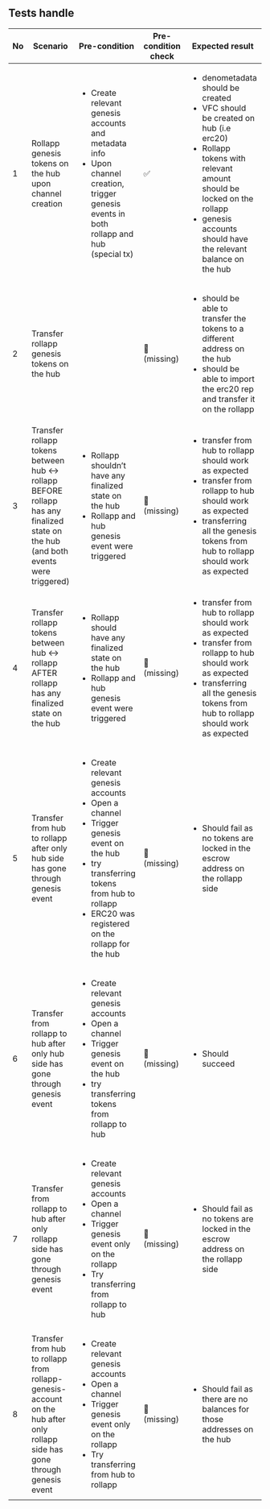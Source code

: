 ## Tests handle

| No | Scenario | Pre-condition | Pre-condition check | Expected result | Expected result check | Covered By |
|----|----------|---------------|---------------------|-----------------|-----------------------|------------|
| 1  | Rollapp genesis tokens on the hub upon channel creation | <ul> <li> Create relevant genesis accounts and metadata info </li> <li> Upon channel creation, trigger genesis events in both rollapp and hub (special tx)  </li> </ul> |  ✅ | <ul> <li> denometadata should be created </li> <li> VFC should be created on hub (i.e erc20) </li> <li> Rollapp tokens with relevant amount should be locked on the rollapp </li> <li> genesis accounts should have the relevant balance on the hub </li> </ul> | ✅ | [TestRollappGenesisEvent_EVM](../tests/rollapp_genesis_event_test.go#24) |
| 2  | Transfer rollapp genesis tokens on the hub  | |🛑 <br> (missing) | <ul> <li> should be able to transfer the tokens to a different address on the hub </li> <li> should be able to import the erc20 rep and transfer it on the rollapp </li> </ul> | 🛑 <br> (missing) | TODO |
| 3  | Transfer rollapp tokens between hub ↔ rollapp  BEFORE rollapp has any finalized state on the hub (and both events were triggered)  | <ul> <li> Rollapp shouldn’t have any finalized state on the hub </li> <li> Rollapp and hub genesis event were triggered  </li> </ul> |🛑 <br> (missing) | <ul> <li> transfer from hub to rollapp should work as expected </li> <li> transfer from rollapp to hub should work as expected </li> <li> transferring all the genesis tokens from hub to rollapp should work as expected </li> </ul> | 🛑 <br> (missing) | TODO |
| 4  | Transfer rollapp tokens between hub ↔ rollapp  AFTER rollapp has any finalized state on the hub  | <ul> <li> Rollapp should have any finalized state on the hub </li> <li> Rollapp and hub genesis event were triggered </li> </ul> |🛑 <br> (missing) | <ul> <li> transfer from hub to rollapp should work as expected </li> <li> transfer from rollapp to hub should work as expected </li> <li> transferring all the genesis tokens from hub to rollapp should work as expected </li> </ul> | 🛑 <br> (missing) | TODO |
| 5  | Transfer from hub to rollapp after only hub side has gone through genesis event  | <ul> <li> Create relevant genesis accounts </li> <li> Open a channel </li> <li> Trigger genesis event on the hub </li> <li> try transferring tokens from hub to rollapp </li> <li> ERC20 was registered on the rollapp for the hub </li> </ul> |🛑 <br> (missing) | <ul> <li>  Should fail as no tokens are locked in the escrow address on the rollapp side </li> </ul> | 🛑 <br> (missing) | TODO |
| 6  | Transfer from rollapp to hub after only hub side has gone through genesis event | <ul> <li> Create relevant genesis accounts </li> <li> Open a channel </li> <li> Trigger genesis event on the hub </li> <li> try transferring tokens from rollapp to hub </li> </ul> |🛑 <br> (missing) | <ul> <li> Should succeed </li> </ul> | 🛑 <br> (missing) | TODO |
| 7  | Transfer from rollapp to hub after only rollapp side has gone through genesis event | <ul> <li> Create relevant genesis accounts </li> <li> Open a channel </li> <li> Trigger genesis event only on the rollapp </li> <li> Try transferring from rollapp to hub </li> </ul> |🛑 <br> (missing) | <ul> <li>  Should fail as no tokens are locked in the escrow address on the rollapp side </li> </ul> |🛑 <br> (missing) | <ul> <li> Should fail with ack error on validation </li> </ul> | 🛑 <br> (missing) | TODO |
| 8  | Transfer from hub to rollapp from rollapp-genesis-account on the hub after only rollapp side has gone through genesis event | <ul> <li> Create relevant genesis accounts </li> <li> Open a channel </li> <li> Trigger genesis event only on the rollapp </li> <li> Try transferring from hub to rollapp </li> </ul>|🛑 <br> (missing) | <ul> <li> Should fail as there are no balances for those addresses on the hub </li> </ul> | 🛑 <br> (missing) | TODO |